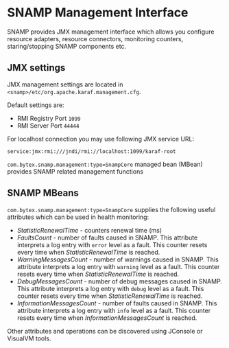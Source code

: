 SNAMP Management Interface
====
SNAMP provides JMX management interface which allows you configure resource adapters, resource connectors, monitoring counters, staring/stopping SNAMP components etc.

## JMX settings
JMX management settings are located in `<snamp>/etc/org.apache.karaf.management.cfg`.

Default settings are:

* RMI Registry Port `1099`
* RMI Server Port `44444`

For localhost connection you may use following JMX service URL:
```
service:jmx:rmi:///jndi/rmi://localhost:1099/karaf-root
```

`com.bytex.snamp.management:type=SnampCore` managed bean (MBean) provides SNAMP related management functions

## SNAMP MBeans
`com.bytex.snamp.management:type=SnampCore` supplies the following useful attributes which can be used in health monitoring:

* _StatisticRenewalTime_ - counters renewal time (ms)
* _FaultsCount_ - number of faults caused in SNAMP. This attribute interprets a log entry with `error` level as a fault. This counter resets every time when _StatisticRenewalTime_ is reached.
* _WarningMessagesCount_ - number of warnings caused in SNAMP. This attribute interprets a log entry with `warning` level as a fault. This counter resets every time when _StatisticRenewalTime_ is reached.
* _DebugMessagesCount_ - number of debug messages caused in SNAMP. This attribute interprets a log entry with `debug` level as a fault. This counter resets every time when _StatisticRenewalTime_ is reached.
* _InformationMessagesCount_ - number of faults caused in SNAMP. This attribute interprets a log entry with `info` level as a fault. This counter resets every time when _InformationMessagesCount_ is reached.

Other attributes and operations can be discovered using JConsole or VisualVM tools.
